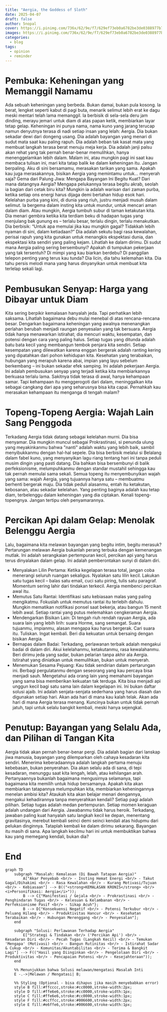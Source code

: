 ```yaml
---
title: "Aergia, the Goddess of Sloth"
date: 2025-04-07
draft: false
author: 5nopal
cover: https://i.pinimg.com/736x/62/9e/f7/629ef73eb0a6782be3de0388977b77db.jpg
images: https://i.pinimg.com/736x/62/9e/f7/629ef73eb0a6782be3de0388977b77db.jpg
categories:
  - blog
tags:
  - opinion
  - reminder
---
```


# Pembuka: Keheningan yang Memanggil Namamu
Ada sebuah keheningan yang berbeda. Bukan damai, bukan pula kosong. Ia berat, lengket seperti kabut di pagi buta, menarik selimut lebih erat ke dagu meski mentari telah lama memanggil. Ia berbisik di sela-sela deru jam dinding, merayu jemari untuk diam di atas papan ketik, membiarkan layar tetap gelap. Keheningan ini punya nama, nama kuno yang jarang terucap namun denyutnya terasa di nadi setiap insan yang lelah: Aergia.
Dia bukan sekadar dewi dari dongeng usang. Dia adalah bayangan yang menari di sudut mata saat kau paling rapuh. Dia adalah beban tak kasat mata yang membuat langkah terasa berat menuju meja kerja. Dia adalah janji palsu akan rehat yang tak pernah benar-benar memulihkan, hanya menenggelamkan lebih dalam. Malam ini, atau mungkin pagi ini saat kau membaca tulisan ini, mari kita tatap balik ke dalam keheningan itu. Jangan berpaling. Aku di sini bersamamu, merasakan tarikan yang sama. Apakah kau juga merasakannya, bisikan Aergia yang memintamu untuk… menyerah saja?
Gema dari Palung Jiwa: Mengapa Bayangan Ini Begitu Kuat?
Dari mana datangnya Aergia? Mengapa pelukannya terasa begitu akrab, seolah ia bagian dari cetak biru kita? Mungkin ia adalah warisan dari zaman purba, ketika setiap ons energi harus dijaga demi bertahan hidup esok hari. Kelelahan purba yang kini, di dunia yang riuh, justru menjadi musuh dalam selimut. Ia bergema dalam insting kita untuk mundur, untuk mencari aman dalam diam.
Atau mungkin, Aergia tumbuh subur di taman ketakutan kita. Dia menari gembira ketika kita terdiam beku di hadapan tugas yang menjulang bak gunung es – terlalu besar, terlalu dingin, terlalu menakutkan. Dia berbisik: “Untuk apa memulai jika kau mungkin gagal? Tidakkah lebih nyaman di sini, dalam ketiadaan?” Dia adalah sekutu bagi rasa kewalahan, perisai rapuh yang kita gunakan untuk menangkis ekspektasi dunia, dan ekspektasi kita sendiri yang paling kejam.
Lihatlah ke dalam dirimu. Di sudut mana Aergia paling sering bersembunyi? Apakah di tumpukan pekerjaan yang tak tersentuh? Di mimpi yang kau biarkan berdebu? Di panggilan telepon penting yang terus kau tunda? Dia licin, dia tahu kelemahan kita. Dia tahu persis melodi mana yang harus dinyanyikan untuk membuat kita terlelap sekali lagi.
# Pembusukan Senyap: Harga yang Dibayar untuk Diam
Kita sering berpikir kemalasan hanyalah jeda. Tapi perhatikan lebih saksama. Lihatlah bagaimana debu mulai menebal di atas rencana-rencana besar. Dengarkan bagaimana keheningan yang awalnya menenangkan perlahan berubah menjadi raungan penyesalan yang tak bersuara. Aergia tidak hanya menawarkan istirahat; dia mencuri waktu, kesempatan, dan potensi dengan cara yang paling halus.
Setiap tugas yang ditunda adalah batu bata kecil yang membangun tembok penjara kita sendiri. Setiap kesempatan yang dilewatkan karena enggan bergerak adalah ranting kering yang dipatahkan dari pohon kehidupan kita. Kesehatan yang terabaikan, hubungan yang merapuh karena abai, impian yang layu sebelum berkembang – ini bukan sekadar efek samping. Ini adalah pekerjaan Aergia. Ini adalah pembusukan senyap yang terjadi ketika kita membiarkannya berkuasa terlalu lama. Sakitnya tidak terasa di awal, hanya kehampaan samar. Tapi kehampaan itu menggerogoti dari dalam, meninggalkan kita sebagai cangkang dari apa yang seharusnya bisa kita capai. Pernahkah kau merasakan kehampaan itu menganga di tengah malam?
# Topeng-Topeng Aergia: Wajah Lain Sang Penggoda
Terkadang Aergia tidak datang sebagai kelelahan murni. Dia bisa menyamar. Dia mungkin muncul sebagai Prokrastinasi, si penunda ulung yang meyakinkanmu bahwa "nanti" adalah waktu yang lebih baik, sambil menyibukkanmu dengan hal-hal sepele. Dia bisa berbisik melalui si Belalang dalam fabel kuno, yang menyanyikan lagu riang tentang hari ini tanpa peduli musim dingin yang pasti datang. Dia bahkan bisa bersembunyi di balik perfeksionisme, melumpuhkanmu dengan standar mustahil sehingga kau tak pernah memulai sama sekali.
Semua topeng itu menyembunyikan wajah yang sama: wajah Aergia, yang tujuannya hanya satu – membuatmu berhenti bergerak maju. Dia tidak peduli alasanmu, entah itu ketakutan, kebosanan, atau sekadar kelelahan. Yang penting baginya adalah kau tetap diam, terbelenggu dalam keheningan yang dia ciptakan. Kenali topeng-topengnya. Jangan tertipu oleh penyamarannya.
# Percikan Api dalam Gelap: Menolak Belenggu Aergia
Lalu, bagaimana kita melawan bayangan yang begitu intim, begitu merasuk? Pertarungan melawan Aergia bukanlah perang terbuka dengan kemenangan mutlak. Ini adalah serangkaian pertempuran kecil, percikan api yang harus terus dinyalakan dalam gelap. Ini adalah pemberontakan sunyi di dalam diri.
 * Menyalakan Lilin Pertama: Ketika kegelapan terasa total, jangan coba menerangi seluruh ruangan sekaligus. Nyalakan satu lilin kecil. Lakukan satu tugas kecil – balas satu email, cuci satu piring, tulis satu paragraf. Momentum sering lahir dari tindakan terkecil. Aergia membenci percikan awal itu.
 * Memutus Satu Rantai: Identifikasi satu kebiasaan malas yang paling mengikatmu. Fokuslah untuk memutus rantai itu terlebih dahulu. Mungkin mematikan notifikasi ponsel saat bekerja, atau bangun 15 menit lebih awal. Setiap rantai yang putus melemahkan cengkeraman Aergia.
 * Mendengarkan Bisikan Lain: Di tengah riuh rendah rayuan Aergia, ada suara lain yang lebih lirih: suara Horme, sang semangat. Suara tujuanmu, impianmu, alasan mengapa kau harus bergerak. Cari suara itu. Tuliskan. Ingat kembali. Beri dia kekuatan untuk bersaing dengan bisikan Aergia.
 * Bernapas dalam Badai: Terkadang, perlawanan terbaik adalah mengakui badai di dalam diri. Akui kelelahanmu, ketakutanmu, rasa kewalahanmu. Beri dirimu jeda yang sadar, bukan pelarian tanpa akhir ala Aergia. Istirahat yang diniatkan untuk memulihkan, bukan untuk menyerah.
 * Menemukan Sesama Pejuang: Kau tidak sendirian dalam pertarungan ini. Berbagi pergulatanmu dengan seseorang yang kau percaya bisa menjadi sauh. Mengetahui ada orang lain yang memahami bayangan yang sama bisa memberikan kekuatan tak terduga. Kita bisa menjadi api unggun kecil bagi satu sama lain dalam kegelapan ini.
Ini bukan daftar solusi ajaib. Ini adalah senjata-senjata sederhana yang harus diasah dan digunakan setiap hari. Akan ada hari di mana kau kalah telak. Akan ada hari di mana Aergia terasa menang. Kuncinya bukan untuk tidak pernah jatuh, tapi untuk selalu bangkit kembali, meski hanya sejengkal.
# Penutup: Bayangan yang Selalu Ada, dan Pilihan di Tangan Kita
Aergia tidak akan pernah benar-benar pergi. Dia adalah bagian dari lanskap jiwa manusia, bayangan yang dilemparkan oleh cahaya kesadaran kita sendiri. Menerima keberadaannya adalah langkah pertama menuju kebebasan, bukan penyerahan. Dia akan selalu ada di sana, di tepi kesadaran, menunggu saat kita lengah, lelah, atau kehilangan arah.
Pertanyaannya bukanlah bagaimana mengusirnya selamanya, tapi bagaimana kita memilih untuk hidup bersamanya. Apakah kita akan membiarkan tatapannya melumpuhkan kita, membiarkan keheningannya menelan ambisi kita? Ataukah kita akan belajar menari dengannya, mengakui kehadirannya tanpa menyerahkan kendali?
Setiap pagi adalah pilihan. Setiap tugas adalah medan pertempuran. Setiap momen keraguan adalah undangan dari Aergia. Jawabanmu tidak harus heroik. Terkadang, jawaban paling kuat hanyalah satu langkah kecil ke depan, menentang gravitasinya, merebut kembali seinci demi seinci kendali atas hidupmu dari pelukan dinginnya.
Tataplah kembali ke dalam dirimu sekarang. Bayangan itu masih di sana. Apa langkah kecilmu hari ini untuk membuktikan bahwa kau yang memegang kendali, bukan dia?
# End

```mermaid
graph TD
    subgraph "Masalah: Kemalasan (Di Bawah Tatapan Aergia)"
        A["Akar Penyebab <br/> - Insting Hemat Energi <br/> - Takut Gagal/Dihakimi <br/> - Rasa Kewalahan <br/> - Kurang Motivasi/Tujuan <br/> - Kebiasaan"] --> B(("<strong>KEMALASAN KRONIS</strong> <br/> <i>Personifikasi: Aergia</i>"));
        B --> C{"Manifestasi / Gejala <br/> - Prokrastinasi <br/> - Penghindaran Tugas <br/> - Kelesuan & Kelambanan <br/> - Perfeksionisme Pasif <br/> - Sikap Acuh"};
        B --> D["Konsekuensi Negatif <br/> - Potensi Terkubur <br/> - Peluang Hilang <br/> - Produktivitas Hancur <br/> - Kesehatan Terabaikan <br/> - Hubungan Merenggang <br/> - Penyesalan"];
    end

    subgraph "Solusi: Perlawanan Terhadap Aergia"
        E["Strategi & Tindakan <br/> ('Percikan Api') <br/> - Kesadaran Diri <br/> - Pecah Tugas (Langkah Kecil) <br/> - Temukan 'Mengapa' (Motivasi) <br/> - Bangun Rutinitas <br/> - Istirahat Sadar & Cukup <br/> - Komunitas/Akuntabilitas <br/> - Terima & Bangkit Lagi"] --> F(("Hasil yang Diinginkan <br/> - Pengelolaan Diri <br/> - Produktivitas <br/> - Pencapaian Potensi <br/> - Kesejahteraan"));
    end

    %% Menunjukkan bahwa Solusi melawan/mengatasi Masalah Inti
    E -.->|Melawan / Mengatasi| B;

    %% Styling (Optional - bisa dihapus jika masih menyebabkan error)
    style B fill:#ffcccc,stroke:#cc0000,stroke-width:2px;
    style D fill:#ffe6e6,stroke:#cc0000,stroke-width:1px;
    style C fill:#ffe6e6,stroke:#cc0000,stroke-width:1px;
    style F fill:#ccffcc,stroke:#006600,stroke-width:2px;
    style E fill:#e6ffe6,stroke:#006600,stroke-width:1px;
```
